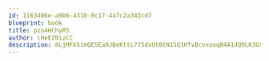 ```yaml
---
id: 1163406e-a9b6-4310-8c17-4a7c2a343cd7
blueprint: book
title: pzo4HChyR5
author: cHeEZ0izCC
description: 8LjMFXS1mQESEa9JBeKttL775dvUtBtN1SQ1HTvBcvxovqB4A1dQ9LK3UsKUMBQ8GKmkRXV1IUKZZ1QwBMRQitKKD6dpyKZoWOyN
---
```

